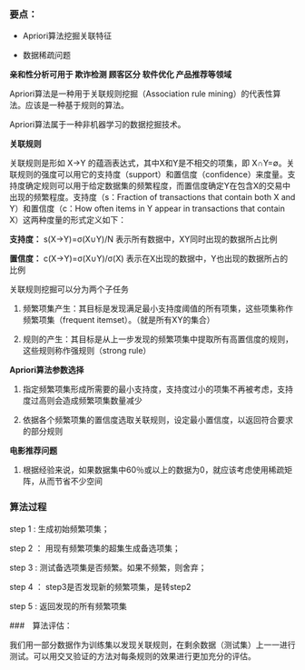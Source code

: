
### 要点：

- Apriori算法挖掘关联特征

- 数据稀疏问题

**亲和性分析可用于 欺诈检测  顾客区分 软件优化 产品推荐等领域**

Apriori算法是一种用于关联规则挖掘（Association rule mining）的代表性算法。应该是一种基于规则的算法。

Apriori算法属于一种非机器学习的数据挖掘技术。

**关联规则**

关联规则是形如 X→Y 的蕴涵表达式，其中X和Y是不相交的项集，即 X∩Y=∅。关联规则的强度可以用它的支持度（support）和置信度（confidence）来度量。支持度确定规则可以用于给定数据集的频繁程度，而置信度确定Y在包含X的交易中出现的频繁程度。支持度（s：Fraction of transactions that contain both X and Y）和置信度（c：How often items in Y appear in transactions that contain X）这两种度量的形式定义如下：

**支持度：** s(X→Y)=σ(X∪Y)/N  表示所有数据中，XY同时出现的数据所占比例

**置信度：** c(X→Y)=σ(X∪Y)/σ(X)   表示在X出现的数据中，Y也出现的数据所占的比例

关联规则挖掘可以分为两个子任务

1. 频繁项集产生：其目标是发现满足最小支持度阈值的所有项集，这些项集称作频繁项集（frequent itemset）。（就是所有XY的集合）

2. 规则的产生：其目标是从上一步发现的频繁项集中提取所有高置信度的规则，这些规则称作强规则（strong rule）

**Apriori算法参数选择**

1. 指定频繁项集形成所需要的最小支持度，支持度过小的项集不再被考虑，支持度过高则会造成频繁项集数量减少

2. 依据各个频繁项集的置信度选取关联规则，设定最小置信度，以返回符合要求的部分规则

**电影推荐问题**

1. 根据经验来说，如果数据集中60％或以上的数据为0，就应该考虑使用稀疏矩阵，从而节省不少空间

### 算法过程

step 1 : 生成初始频繁项集；

step 2 ： 用现有频繁项集的超集生成备选项集；

step 3 : 测试备选项集是否频繁。如果不频繁，则舍弃；

step 4 ： step3是否发现新的频繁项集，是转step2

step 5 : 返回发现的所有频繁项集

###　算法评估：

我们用一部分数据作为训练集以发现关联规则，在剩余数据（测试集）上一一进行测试。可以用交叉验证的方法对每条规则的效果进行更加充分的评估。

